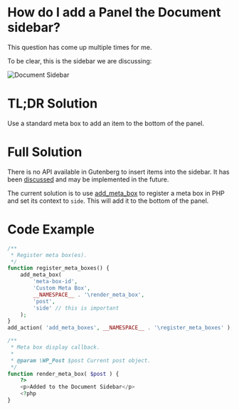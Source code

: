 # How do I add a Panel the Document sidebar?

This question has come up multiple times for me.

To be clear, this is the sidebar we are discussing:

![Document Sidebar](../../../../master/assets/images/q1-screenshot.png?raw=true)


# TL;DR Solution

Use a standard meta box to add an item to the bottom of the panel.

# Full Solution

There is no API available in Gutenberg to insert items into the sidebar. It has been [discussed](https://github.com/WordPress/gutenberg/issues/13357) and may be implemented in the future.

The current solution is to use [add_meta_box](https://developer.wordpress.org/reference/functions/add_meta_box/) to register a meta box in PHP and set its context to `side`.
This will add it to the bottom of the panel.


# Code Example

```php
/**
 * Register meta box(es).
 */
function register_meta_boxes() {
	add_meta_box(
		'meta-box-id',
		'Custom Meta Box',
		__NAMESPACE__ . '\render_meta_box',
		'post',
		'side' // this is important
	);
}
add_action( 'add_meta_boxes', __NAMESPACE__ . '\register_meta_boxes' );

/**
 * Meta box display callback.
 *
 * @param \WP_Post $post Current post object.
 */
function render_meta_box( $post ) {
	?>
	<p>Added to the Document Sidebar</p>
	<?php
}

```



